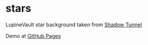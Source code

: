 # stars
LupineVault star background taken from [Shadow Tunnel](https://shadowtunnel.vercel.app/)

Demo at [GitHub Pages](https://lupinevault.github.io/stars/)
